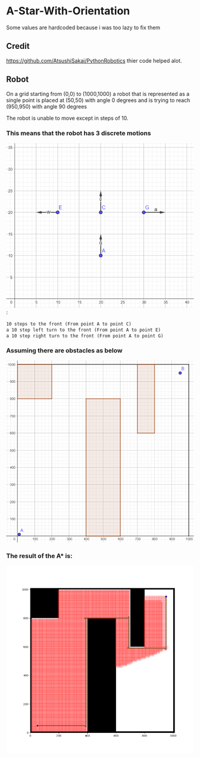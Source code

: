 # A-Star-With-Orientation
Some values are hardcoded because i was too lazy to fix them
## Credit
https://github.com/AtsushiSakai/PythonRobotics
thier code helped alot.
## Robot
On a grid starting from (0,0) to (1000,1000) a robot that is represented as a single point is placed at (50,50) with angle 0 degrees and is trying to reach (950,950) with angle 90 degrees

The robot is unable to move except in steps of 10.
### This means that the robot has 3 discrete motions
![motions](Capture(1).PNG):

    10 steps to the front (From point A to point C)
    a 10 step left turn to the front (From point A to point E)
    a 10 step right turn to the front (From point A to point G)


### Assuming there are obstacles as below
![obstacles](Capture2.PNG) 

### The result of the A* is:
![path](Figure_1.png)



